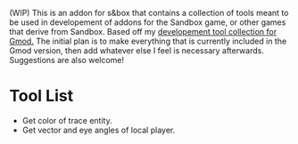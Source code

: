 (WIP) This is an addon for s&box that contains a collection of tools meant to be used in developement of addons for the Sandbox game, or other games that derive from Sandbox. Based off my [developement tool collection for Gmod.](https://github.com/LambdaGaming/devtools) The initial plan is to make everything that is currently included in the Gmod version, then add whatever else I feel is necessary afterwards. Suggestions are also welcome!

# Tool List
- Get color of trace entity.
- Get vector and eye angles of local player.
